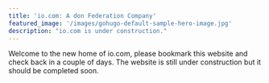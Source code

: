 ```yaml
---
title: 'io.com: A don Federation Company'
featured_image: '/images/gohugo-default-sample-hero-image.jpg'
description: "io.com is under construction."
---
```


Welcome to the new home of io.com, please bookmark this website and check back in a couple of days. The website is still under construction but it should be completed soon.
